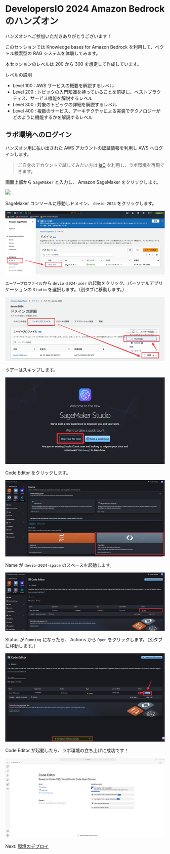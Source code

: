 # DevelopersIO 2024 Amazon Bedrock のハンズオン

ハンズオンへご参加いただきありがとうございます！

このセッションでは Knowledge bases for Amazon Bedrock を利用して、ベクトル検索型の RAG システムを体験してみます。

本セッションのレベルは 200 から 300 を想定して作成しています。

レベルの説明

- Level 100 : AWS サービスの概要を解説するレベル
- Level 200 : トピックの入門知識を持っていることを前提に、ベストプラクティス、サービス機能を解説するレベル
- Level 300 : 対象のトピックの詳細を解説するレベル
- Level 400 : 複数のサービス、アーキテクチャによる実装でテクノロジーがどのように機能するかを解説するレベル

## ラボ環境へのログイン

ハンズオン用に払い出された AWS アカウントの認証情報を利用し AWS へログインします。

> ご自身のアカウントで試してみたい方は [IaC](./terraform/lab/README.md) を利用し、ラボ環境を再現できます。

画面上部から `SageMaker` と入力し、 Amazon SageMaker をクリックします。

![](./images/README/README.png)

SageMaker コンソールに移動しドメイン、 `devio-2024` をクリックします。

![](./images/README/02.png)

`ユーザープロファイル`から `devio-2024-user` の起動をクリック、パーソナルアプリケーションの `Studio` を選択します。（別タブに移動します。）

![](./images/README/03.png)

ツアーはスキップします。

![](./images/README/04.png)

Code Editor をクリックします。

![](./images/README/05.png)

Name が `devio-2024-space` のスペースを起動します。

![](./images/README/06.png)

Status が `Running` になったら、 Actions から `Open` をクリックします。（別タブに移動します。）

![](./images/README/07.png)

Code Editor が起動したら、ラボ環境の立ち上げに成功です！

![](./images/README/08.png)

[](./handson/02.md)

Next: [環境のデプロイ](./handson/01.md)

